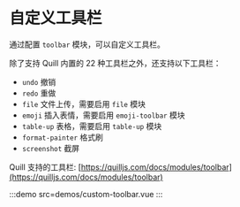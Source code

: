 # 自定义工具栏

通过配置 `toolbar` 模块，可以自定义工具栏。

除了支持 Quill 内置的 22 种工具栏之外，还支持以下工具栏：

- `undo` 撤销
- `redo` 重做
- `file` 文件上传，需要启用 `file` 模块
- `emoji` 插入表情，需要启用 `emoji-toolbar` 模块
- `table-up` 表格，需要启用 `table-up` 模块
- `format-painter` 格式刷
- `screenshot` 截屏

Quill 支持的工具栏: [https://quilljs.com/docs/modules/toolbar](https://quilljs.com/docs/modules/toolbar)

:::demo src=demos/custom-toolbar.vue
:::
